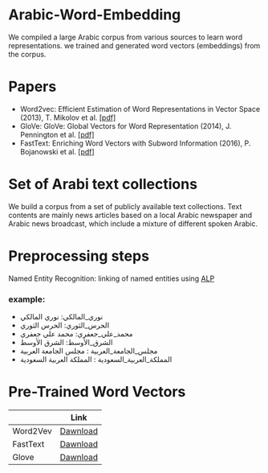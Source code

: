 # Arabic-Word-Embedding
We compiled a large Arabic corpus from various sources to learn word representations. we trained and generated word vectors (embeddings) from the corpus.

# Papers
* Word2vec: Efficient Estimation of Word Representations in Vector Space (2013), T. Mikolov et al. [[pdf]](https://arxiv.org/pdf/1301.3781.pdf)
* GloVe: GloVe: Global Vectors for Word Representation (2014), J. Pennington et al. [[pdf]](https://nlp.stanford.edu/pubs/glove.pdf)
* FastText: Enriching Word Vectors with Subword Information (2016), P. Bojanowski et al. [[pdf]](https://arxiv.org/pdf/1607.04606v1.pdf)

# Set of Arabi text collections
We build a corpus from a set of publicly available text collections. Text contents are mainly news articles based on a local Arabic newspaper and Arabic news broadcast, which include a mixture of different spoken Arabic.

# Preprocessing steps
Named Entity Recognition: linking of named entities using [ALP](http://arabicnlp.pro/arabic-nlp-tool/)
### example: 
* نوري_المالكي: نوري المالكي
* الحرس_الثوري: الحرس الثوري 
* محمد_علي_جعفري: محمد علي جعفري 
* الشرق_الأوسط: الشرق الأوسط
* مجلس_الجامعة_العربية : مجلس الجامعة العربية
* المملكة_العربية_السعودية : المملكة العربية السعودية

# Pre-Trained Word Vectors

| | Link | 
|---|---|
| Word2Vev|[Dawnload](https://mega.nz/folder/R6xQgQqC#4wR_LIlXx14jRfrroFsDNA) |
| FastText|[Dawnload](https://mega.nz/folder/d3hUnQLJ#C0WsvwQ5VgN3VV9V7KWsGA) |
| Glove|[Dawnload](https://mega.nz/folder/wr4UjAwI#e643g99PMsVhYAQ07OMwZQ) |
